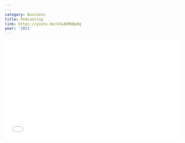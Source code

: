 ```yaml
---
---
category: Business
title: Podcasting
link: https://youtu.be/k3u4bMbBp8g
year: '2021'
---
```

<iframe width="560" height="315" src="{{ page.link }}" frameborder="0" allowfullscreen></iframe>

